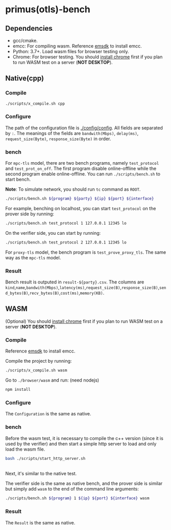 # primus(otls)-bench

## Dependencies

- gcc/cmake.
- emcc: For compiling wasm. Reference [emsdk](https://emscripten.org/docs/getting_started/downloads.html) to install emcc.
- Python: 3.7+. Load wasm files for browser testing only.
- Chrome: For browser testing. You should [install chrome](../primus/INSTALL_CHROME.md) first if you plan to run WASM test on a server (**NOT DESKTOP**).


## Native(cpp)

### Compile


```bash
./scripts/x_compile.sh cpp
```

### Configure

The path of the configuration file is [./config/config](./config/config). All fields are separated by `:`. The meanings of the fields are `bandwith(Mbps)`, `delay(ms)`, `request_size(Byte)`, `response_size(Byte)` in order.

### bench

For `mpc-tls` model, there are two bench programs, namely `test_protocol` and `test_prot_on_off`. The first program disable online-offline while the second program enable online-offline. You can run `./scripts/bench.sh` to start bench.

**Note**: To simulate network, you should run `tc` command as `ROOT`.

```bash
./scripts/bench.sh ${program} ${party} ${ip} ${port} ${interface}
```

For example, benching on localhost, you can start `test_protocol` on the prover side by running:
```bash
./scripts/bench.sh test_protocol 1 127.0.0.1 12345 lo
```

On the verifier side, you can start by running:
```bash
./scripts/bench.sh test_protocol 2 127.0.0.1 12345 lo
```

For `proxy-tls` model, the bench program is `test_prove_proxy_tls`. The same way as the `mpc-tls` model.


### Result

Bench result is outputed in `result-${party}.csv`. The columns are `kind`,`name`,`bandwith(Mbps)`,`latency(ms)`,`request_size(B)`,`response_size(B)`,`send_bytes(B)`,`recv_bytes(B)`,`cost(ms)`,`memory(KB)`.


## WASM

(Optional) You should [install chrome](../primus/INSTALL_CHROME.md) first if you plan to run WASM test on a server (**NOT DESKTOP**).

### Compile

Reference [emsdk](https://emscripten.org/docs/getting_started/downloads.html) to install emcc.

Compile the project by running:

```bash
./scripts/x_compile.sh wasm
```

Go to  `./browser/wasm` and run: (need nodejs)

```sh
npm install
```

### Configure

The `Configuration` is the same as native.

### bench

Before the wasm test, it is necessary to compile the c++ version (since it is used by the verifier) and then start a simple http server to load and only load the wasm file.

```sh
bash ./scripts/start_http_server.sh
```


<br/>
Next, it's similar to the native test.

The verifier side is the same as native bench, and the prover side is similar but simply add `wasm` to the end of the command line arguments:

```bash
./scripts/bench.sh ${program} 1 ${ip} ${port} ${interface} wasm
```


### Result

The `Result` is the same as native.

